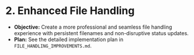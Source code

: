 # 2. Enhanced File Handling

-   **Objective:** Create a more professional and seamless file handling experience with persistent filenames and non-disruptive status updates.
-   **Plan:** See the detailed implementation plan in `FILE_HANDLING_IMPROVEMENTS.md`.
